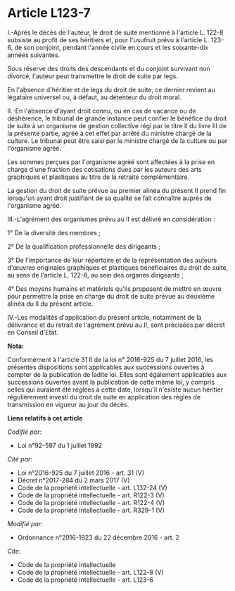 # Article L123-7

I.-Après le décès de l'auteur, le droit de suite mentionné à l'article L. 122-8 subsiste au profit de ses héritiers et, pour
l'usufruit prévu à l'article L. 123-6, de son conjoint, pendant l'année civile en cours et les soixante-dix années
suivantes. 

Sous réserve des droits des descendants et du conjoint survivant non divorcé, l'auteur peut transmettre le droit de suite par
legs. 

En l'absence d'héritier et de legs du droit de suite, ce dernier revient au légataire universel ou, à défaut, au détenteur du
droit moral. 

II.-En l'absence d'ayant droit connu, ou en cas de vacance ou de déshérence, le tribunal de grande instance peut confier le
bénéfice du droit de suite à un organisme de gestion collective régi par le titre II du livre III de la présente partie,
agréé à cet effet par arrêté du ministre chargé de la culture. Le tribunal peut être saisi par le ministre chargé de la
culture ou par l'organisme agréé. 

Les sommes perçues par l'organisme agréé  sont affectées à la prise en charge d'une fraction des cotisations dues par les
auteurs des arts graphiques et plastiques au titre de la retraite complémentaire. 

La gestion du droit de suite prévue au premier alinéa du présent II prend fin lorsqu'un ayant droit justifiant de sa qualité
se fait connaître auprès de l'organisme agréé. 

III.-L'agrément des organismes  prévu au II est délivré en considération : 

1° De la diversité des membres  ; 

2° De la qualification professionnelle des dirigeants ; 

3° De l'importance de leur répertoire et de la représentation des auteurs d'œuvres originales graphiques et plastiques
bénéficiaires du droit de suite, au sens de l'article L. 122-8, au sein des organes dirigeants ; 

4° Des moyens humains et matériels qu'ils proposent de mettre en œuvre pour permettre la prise en charge du droit de suite
prévue au deuxième alinéa du II du présent article. 

IV.-Les modalités d'application du présent article, notamment de la délivrance et du retrait de l'agrément prévu au II, sont
précisées par décret en Conseil d'Etat.

**Nota:**

Conformément à l'article 31 II de la loi n° 2016-925 du 7 juillet 2016, les présentes dispositions sont applicables aux
successions ouvertes à compter de la publication de ladite loi. Elles sont également applicables aux successions ouvertes
avant la publication de cette même loi, y compris celles qui auraient été réglées à cette date, lorsqu'il n'existe aucun
héritier régulièrement investi du droit de suite en application des règles de transmission en vigueur au jour du décès.

**Liens relatifs à cet article**

_Codifié par_:

  - Loi n°92-597 du 1 juillet 1992

_Cité par_:

  - Loi n°2016-925 du 7 juillet 2016 - art. 31 (V)
  - Décret n°2017-284 du 2 mars 2017 (V)
  - Code de la propriété intellectuelle - art. L132-24 (V)
  - Code de la propriété intellectuelle - art. R122-3 (V)
  - Code de la propriété intellectuelle - art. R122-4 (V)
  - Code de la propriété intellectuelle - art. R329-1 (V)

_Modifié par_:

  - Ordonnance n°2016-1823 du 22 décembre 2016 - art. 2

_Cite_:

  - Code de la propriété intellectuelle
  - Code de la propriété intellectuelle - art. L122-8 (V)
  - Code de la propriété intellectuelle - art. L123-6
